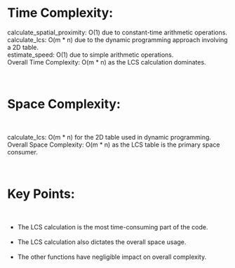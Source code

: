 <h1>Time Complexity:</h1>

<p>calculate_spatial_proximity: O(1) due to constant-time arithmetic operations.</hr><br>
calculate_lcs: O(m * n) due to the dynamic programming approach involving a 2D table.</hr><br>
estimate_speed: O(1) due to simple arithmetic operations. </hr><br>
Overall Time Complexity: O(m * n) as the LCS calculation dominates. </hr><br>
</p>
</hr>
</hr>
<br>
<h1>Space Complexity:</h1>
<br>
<p> calculate_lcs: O(m * n) for the 2D table used in dynamic programming.</hr><br>
Overall Space Complexity: O(m * n) as the LCS table is the primary space consumer.<br>
  </p>
</hr>
<br>
<h1>Key Points:</h1>
<br>
  <ul>
<li>The LCS calculation is the most time-consuming part of the code.</li><br>
<li>The LCS calculation also dictates the overall space usage.</li><br>
<li>The other functions have negligible impact on overall complexity.</li><br>
</ul>
